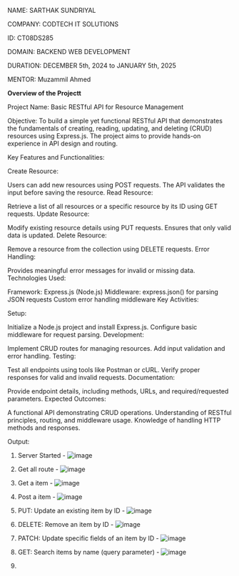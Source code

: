 NAME: SARTHAK SUNDRIYAL

COMPANY: CODTECH IT SOLUTIONS

ID: CT08DS285


DOMAIN: BACKEND WEB DEVELOPMENT


DURATION: DECEMBER 5th, 2024 to JANUARY 5th, 2025


MENTOR: Muzammil Ahmed

**Overview of the Projectt**

Project Name:
Basic RESTful API for Resource Management

Objective:
To build a simple yet functional RESTful API that demonstrates the fundamentals of creating, reading, updating, and deleting (CRUD) resources using Express.js. The project aims to provide hands-on experience in API design and routing.

Key Features and Functionalities:

Create Resource:

Users can add new resources using POST requests.
The API validates the input before saving the resource.
Read Resource:

Retrieve a list of all resources or a specific resource by its ID using GET requests.
Update Resource:

Modify existing resource details using PUT requests.
Ensures that only valid data is updated.
Delete Resource:

Remove a resource from the collection using DELETE requests.
Error Handling:

Provides meaningful error messages for invalid or missing data.
Technologies Used:

Framework: Express.js (Node.js)
Middleware:
express.json() for parsing JSON requests
Custom error handling middleware
Key Activities:

Setup:

Initialize a Node.js project and install Express.js.
Configure basic middleware for request parsing.
Development:

Implement CRUD routes for managing resources.
Add input validation and error handling.
Testing:

Test all endpoints using tools like Postman or cURL.
Verify proper responses for valid and invalid requests.
Documentation:

Provide endpoint details, including methods, URLs, and required/requested parameters.
Expected Outcomes:

A functional API demonstrating CRUD operations.
Understanding of RESTful principles, routing, and middleware usage.
Knowledge of handling HTTP methods and responses.


Output:
1. Server Started -
   ![image](https://github.com/user-attachments/assets/a258df43-1299-442b-b841-7e2bf2ddbd81)
3. Get all route -
   ![image](https://github.com/user-attachments/assets/ef058eb3-ba54-4fbb-8868-c1b56aa976ff)
4. Get a item -
  ![image](https://github.com/user-attachments/assets/1606d29d-ae7c-49a7-bf4c-b294009bddbf)
5. Post a item -
   ![image](https://github.com/user-attachments/assets/aac166b4-74f4-4367-9c23-809d3827f78e)
6. PUT: Update an existing item by ID -
   ![image](https://github.com/user-attachments/assets/b289274d-ec82-45ba-b653-c57f1b6721de)
7. DELETE: Remove an item by ID -
   ![image](https://github.com/user-attachments/assets/30d29b33-38ae-4f9f-a30b-c491c6d5e31d)
8. PATCH: Update specific fields of an item by ID -
  ![image](https://github.com/user-attachments/assets/7e99f7e5-e67d-4989-bdf2-ca47732405f6)
9. GET: Search items by name (query parameter) -
  ![image](https://github.com/user-attachments/assets/859bf7dc-bf6e-4773-9cfc-d8a0891b9628)


8. 
